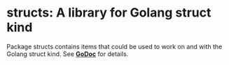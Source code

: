 # structs: A library for Golang struct kind

Package structs contains items that could be used to work on and with the Golang struct
kind. See __[GoDoc](https://godoc.org/github.com/qamarian-lib/structs)__ for details.
